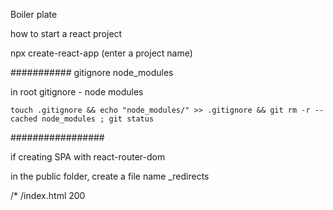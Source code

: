 Boiler plate

how to start a react project 

npx create-react-app (enter a project name)


###########
gitignore node_modules

in root
gitignore - node modules

```touch .gitignore && echo "node_modules/" >> .gitignore && git rm -r --cached node_modules ; git status```

#################

if creating SPA with react-router-dom

in the public folder, create a file name _redirects

/*    /index.html   200 
